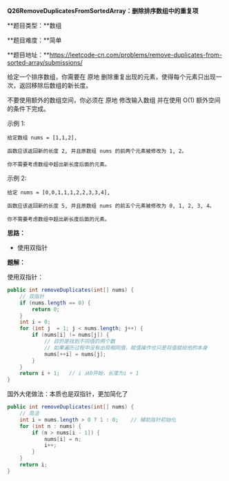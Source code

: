 **Q26RemoveDuplicatesFromSortedArray：删除排序数组中的重复项**

**题目类型：**数组

**题目难度：**简单

**题目地址：**https://leetcode-cn.com/problems/remove-duplicates-from-sorted-array/submissions/

给定一个排序数组，你需要在 原地 删除重复出现的元素，使得每个元素只出现一次，返回移除后数组的新长度。

不要使用额外的数组空间，你必须在 原地 修改输入数组 并在使用 O(1) 额外空间的条件下完成。

示例 1:

```
给定数组 nums = [1,1,2], 

函数应该返回新的长度 2, 并且原数组 nums 的前两个元素被修改为 1, 2。 

你不需要考虑数组中超出新长度后面的元素。
```


示例 2:

```
给定 nums = [0,0,1,1,1,2,2,3,3,4],

函数应该返回新的长度 5, 并且原数组 nums 的前五个元素被修改为 0, 1, 2, 3, 4。

你不需要考虑数组中超出新长度后面的元素。
```

**思路：**

* 使用双指针

**题解：**

使用双指针：

```java
public int removeDuplicates(int[] nums) {
    // 双指针
    if (nums.length == 0) {
        return 0;
    }
    int i = 0;
    for (int j  = 1; j < nums.length; j++) {
        if (nums[i] != nums[j]) {
            // 目的是找到不同值的两个数
            // 如果遍历过程中没有出现相同值，赋值操作也只是将值赋给他的本身
            nums[++i] = nums[j];
        }
    }
    return i + 1;   // i 从0开始，长度为i + 1
}
```

国外大佬做法：本质也是双指针，更加简化了

```java
public int removeDuplicates(int[] nums) {
    // 简洁
    int i = nums.length > 0 ? 1 : 0;    // 辅助指针初始化
    for (int n : nums) {
        if (n > nums[i - 1]) {
            nums[i] = n;
            i++;
        }
    }
    return i;
}
```

